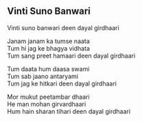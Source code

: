 ## Vinti Suno Banwari

Vinti suno banwari deen dayal girdhaari

Janam janam ka tumse naata  
Tum hi jag ke bhagya vidhata  
Tum sang preet hamaari deen dayal girdhaari

Tum daata hum daasa swami  
Tum sab jaano antaryami  
Tum jag ke hitkari deen dayal girdhaari

Mor mukut peetambar dhaari  
He man mohan girvardhaari  
Hum hain sharan tihari deen dayal girdhaari

